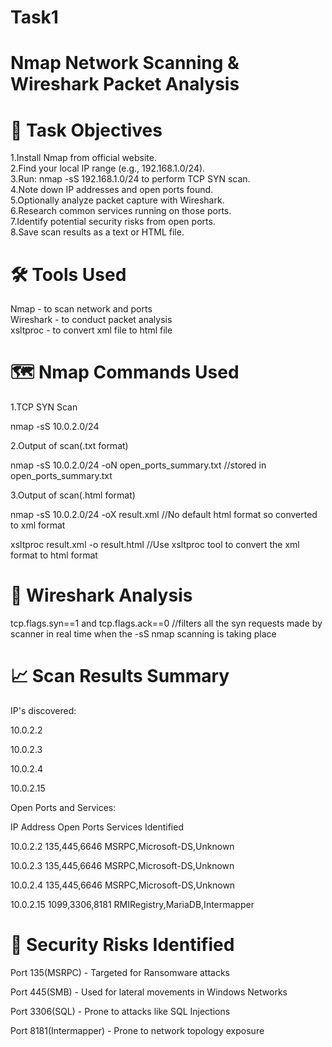 # Task1
# Nmap Network Scanning &amp; Wireshark Packet Analysis

# 📌 Task Objectives

1.Install Nmap from official website.<br>
2.Find your local IP range (e.g., 192.168.1.0/24).<br>
3.Run: nmap -sS 192.168.1.0/24 to perform TCP SYN scan.<br>
4.Note down IP addresses and open ports found.<br>
5.Optionally analyze packet capture with Wireshark.<br>
6.Research common services running on those ports.<br>
7.Identify potential security risks from open ports.<br>
8.Save scan results as a text or HTML file.<br>

# 🛠️ Tools Used
Nmap - to scan network and ports<br>
Wireshark - to conduct packet analysis<br>
xsltproc - to convert xml file to html file<br>

# 🗺️ Nmap Commands Used
1.TCP SYN Scan

nmap -sS 10.0.2.0/24

2.Output of scan(.txt format)

nmap -sS 10.0.2.0/24 -oN open_ports_summary.txt  //stored in open_ports_summary.txt

3.Output of scan(.html format)

nmap -sS 10.0.2.0/24 -oX result.xml   //No default html format so converted to xml format

xsltproc result.xml -o result.html  //Use xsltproc tool to convert the xml format to html format

# 🦈 Wireshark Analysis

tcp.flags.syn==1 and tcp.flags.ack==0 //filters all the syn requests made by scanner in real time when the -sS nmap scanning is taking place

# 📈 Scan Results Summary

IP's discovered:

10.0.2.2

10.0.2.3

10.0.2.4

10.0.2.15

Open Ports and Services:

IP Address                   Open Ports                       Services Identified

10.0.2.2                     135,445,6646                     MSRPC,Microsoft-DS,Unknown

10.0.2.3                     135,445,6646                     MSRPC,Microsoft-DS,Unknown

10.0.2.4                     135,445,6646                     MSRPC,Microsoft-DS,Unknown

10.0.2.15                    1099,3306,8181                   RMIRegistry,MariaDB,Intermapper

# 🔐 Security Risks Identified

Port 135(MSRPC) - Targeted for Ransomware attacks

Port 445(SMB) - Used for lateral movements in Windows Networks

Port 3306(SQL) - Prone to attacks like SQL Injections

Port 8181(Intermapper) - Prone to network topology exposure
